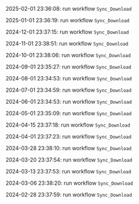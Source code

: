 2025-02-01 23:36:08: run workflow `Sync_Download` 

2025-01-01 23:36:19: run workflow `Sync_Download` 

2024-12-01 23:37:15: run workflow `Sync_Download` 

2024-11-01 23:38:51: run workflow `Sync_Download` 

2024-10-01 23:38:06: run workflow `Sync_Download` 

2024-09-01 23:35:27: run workflow `Sync_Download` 

2024-08-01 23:34:53: run workflow `Sync_Download` 

2024-07-01 23:34:59: run workflow `Sync_Download` 

2024-06-01 23:34:53: run workflow `Sync_Download` 

2024-05-01 23:35:09: run workflow `Sync_Download` 

2024-04-15 23:37:18: run workflow `Sync_Download` 

2024-04-01 23:37:23: run workflow `Sync_Download` 

2024-03-28 23:38:10: run workflow `Sync_Download` 

2024-03-20 23:37:54: run workflow `Sync_Download` 

2024-03-13 23:37:53: run workflow `Sync_Download` 

2024-03-06 23:38:20: run workflow `Sync_Download` 

2024-02-28 23:37:59: run workflow `Sync_Download` 


